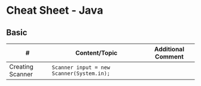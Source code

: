 # Cheat Sheet - Java

## Basic

\# | Content/Topic | Additional Comment
--- | --- | ---
Creating Scanner | ```Scanner input = new Scanner(System.in);``` | 

